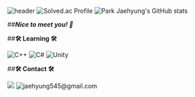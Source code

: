 
![header](https://capsule-render.vercel.app/api?type=waving&color=0:5C258D,100:4286f4&fontColor=ffff&height=300&section=header&textBg=1234&text=sixtyfourbits&fontSize=87)
![Solved.ac Profile](http://mazassumnida.wtf/api/generate_badge?boj=buttsmell)       ![Park Jaehyung's GitHub stats](https://github-readme-stats.vercel.app/api?username=sixtyfourbits&show_icons=true&border_radius=10&bg_color=DEC,5C258D,4286f4&text_color=ffff&hide_title=true)


                                      
##***Nice to meet you! 👋***


##**🛠 Learning 🛠**                                                    

![C++](https://img.shields.io/badge/c++-%2300599C.svg?style=for-the-badge&logo=c%2B%2B&logoColor=white) ![C#](https://img.shields.io/badge/c%23-%23239120.svg?style=for-the-badge&logo=c-sharp&logoColor=white) ![Unity](https://img.shields.io/badge/unity-%23000000.svg?style=for-the-badge&logo=unity&logoColor=white)





##**🛠 Contact 🛠**

![](https://dcbadge.vercel.app/api/shield/398329496694030346/?compact=true) ![jaehyung545@gmail.com](https://img.shields.io/badge/jaehyung545@gmail.com-D14836?style=for-the-badge&logo=gmail&logoColor=white)
